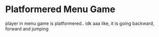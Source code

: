 # Platformered Menu Game

player in menu game is platformered.. idk aaa like, it is going backward, forward and jumping